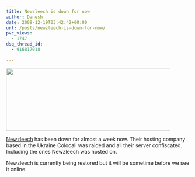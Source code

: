 ```yaml
---
title: Newzleech is down for now
author: Danesh
date: 2009-12-19T03:42:42+00:00
url: /posts/newzleech-is-down-for-now/
pvc_views:
  - 1747
dsq_thread_id:
  - 916817018

---
```

<img loading="lazy" class="alignnone size-medium wp-image-1916" title="newzleech-down" src="/wp-content/uploads/2009/12/newzleech-down-450x172.png" alt="" width="450" height="172" srcset="/wp-content/uploads/2009/12/newzleech-down-450x172.png 450w, /wp-content/uploads/2009/12/newzleech-down.png 652w" sizes="(max-width: 450px) 100vw, 450px" />

[Newzleech][1] has been down for almost a week now. Their hosting company based in the Ukraine Colocall was raided and all their server confiscated. Including the ones Newzleech was hosted on.

Newzleech is currently being restored but it will be sometime before we see it online.

 [1]: http://newzleech.com/